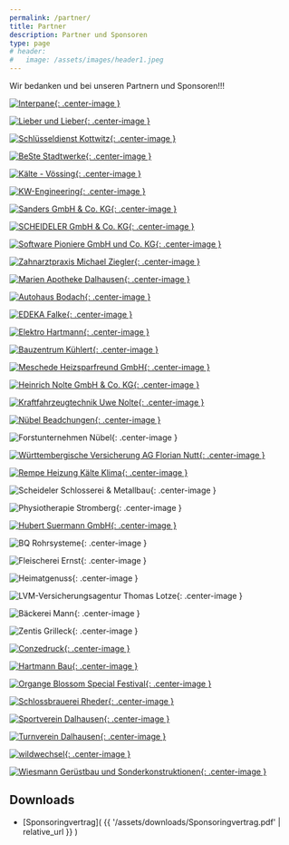 ```yaml
---
permalink: /partner/
title: Partner
description: Partner und Sponsoren
type: page
# header:
#   image: /assets/images/header1.jpeg
---
```


<style type="text/css">
  .center-image
  {
      margin: 0 auto;
      display: block;
  }
</style>


Wir bedanken und bei unseren Partnern und Sponsoren!!!

<!-- Stand: 13.05.2019 -->

<!-- [![alt text](image link)](web link) -->

<!-- XXX -->

[![Interpane](/assets/partner-logos/interpane2.jpg){: .center-image }](https://interpane.com)

[![Lieber und Lieber](/assets/partner-logos/lieber-lieber.jpg){: .center-image }](https://www.lieber-lieber.de)

[![Schlüsseldienst Kottwitz](/assets/partner-logos/kottwitz.png){: .center-image }](https://www.dasoertliche.de/Themen/Schl%C3%BCssel-u-Notdienst-S-Kottwitz-Beverungen-Lange-Str)

<!-- 240 -->

[![BeSte Stadtwerke](/assets/partner-logos/beste.jpg){: .center-image }](https://beste-stadtwerke.de)

[![Kälte - Vössing](/assets/partner-logos/kaelte-voessing.png){: .center-image }](https://www.kaelte-voessing.de/)

[![KW-Engineering](/assets/partner-logos/kw.jpg){: .center-image }](https://kwcg.de)

[![Sanders GmbH & Co. KG](/assets/partner-logos/sanders.png){: .center-image }](https://www.sanders-online.de/)

[![SCHEIDELER GmbH & Co. KG](/assets/partner-logos/scheideler-stanz.png){: .center-image }](https://scheideler-gmbh.de)

[![Software Pioniere GmbH und Co. KG](/assets/partner-logos/sopi.png){: .center-image }](https://softwarepioniere.de)

[![Zahnarztpraxis Michael Ziegler](/assets/partner-logos/ziegler.jpg){: .center-image }](https://www.zahnarzt-ziegler.de)


<!-- 120 -->

[![Marien Apotheke Dalhausen](/assets/partner-logos/apotheke.jpg){: .center-image }](https://www.marien-apotheke-dalhausen.de)

[![Autohaus Bodach](/assets/partner-logos/bodach-web.jpg){: .center-image }](https://www.ford-bodach-borgentreich.de)

[![EDEKA Falke](/assets/partner-logos/falke.png){: .center-image }](https://www.edeka.de/eh/hessenring/edeka-falke-untere-hauptstra%C3%9Fe-148/index.jsp)

[![Elektro Hartmann](/assets/partner-logos/elektro-hartmann.jpg){: .center-image }](http://www.elektro-hartmann.de)

[![Bauzentrum Kühlert](/assets/partner-logos/kuehlert_web.jpg){: .center-image }](https://www.kuehlert.de/)

[![Meschede Heizsparfreund GmbH](/assets/partner-logos/meschede.jpg){: .center-image }](https://www.meschede-haustechnik.de)

[![Heinrich Nolte GmbH & Co. KG](/assets/partner-logos/nolte_bau.jpg){: .center-image }](http://www.heinrichnolte.de)

[![Kraftfahrzeugtechnik Uwe Nolte](/assets/partner-logos/uwe-nolte.jpg){: .center-image }](https://kraftfahrzeugtechnik-nolte.de)

[![Nübel Beadchungen](/assets/partner-logos/nuebel-dach.jpg){: .center-image }](http://www.nuebeldach.de/)

![Forstunternehmen Nübel](/assets/partner-logos/forst-nuebel.jpg){: .center-image }

[![Württembergische Versicherung AG Florian Nutt](/assets/partner-logos/wundw.jpg){: .center-image }](https://www.wuerttembergische.de/versicherungen/florian.nutt)

[![Rempe Heizung Kälte Klima](/assets/partner-logos/rempe-kaelte.png){: .center-image }](https://www.rempe-anlagenbau.de)

![Scheideler Schlosserei & Metallbau](/assets/partner-logos/scheideler-schlosserei.jpg){: .center-image }

![Physiotherapie Stromberg](/assets/partner-logos/stromberg.jpg){: .center-image }

[![Hubert Suermann GmbH](/assets/partner-logos/suermann-sanitaer.jpg){: .center-image }](https://suermannsanitaer.de)



<!-- 60 -->

![BQ Rohrsysteme](/assets/partner-logos/bq.jpg){: .center-image }

![Fleischerei Ernst](/assets/partner-logos/fleischerei-ernst.jpg){: .center-image }

![Heimatgenuss](/assets/partner-logos/heimatgenuss.jpeg){: .center-image }

![LVM-Versicherungsagentur Thomas Lotze](/assets/partner-logos/lvm-lotze.jpg){: .center-image }

![Bäckerei Mann](/assets/partner-logos/baeckerei-mann.jpg){: .center-image }

![Zentis Grilleck](/assets/partner-logos/zenti.jpg){: .center-image }



<!-- Sonstige -->

[![Conzedruck](/assets/partner-logos/conzedruck_web.png){: .center-image }](https://www.conzedruck.de)

[![Hartmann Bau](/assets/partner-logos/hartmann-bau.png){: .center-image }](https://www.hartmann-bau.de)

[![Organge Blossom Special Festival](/assets/partner-logos/obs.png){: .center-image }](https://orangeblossomspecial.de)

[![Schlossbrauerei Rheder](/assets/partner-logos/rheder.jpg){: .center-image }](http://www.schlossbrauerei-rheder.de)

[![Sportverein Dalhausen](/assets/partner-logos/svd.png){: .center-image }](https://www.sv-dalhausen.de)

[![Turnverein Dalhausen](/assets/partner-logos/tvd.jpg){: .center-image }](http://tv-dalhausen.de)

[![wildwechsel](/assets/partner-logos/ww_web.jpg){: .center-image }](https://www.wildwechsel.de)

[![Wiesmann Gerüstbau und Sonderkonstruktionen](/assets/partner-logos/wiesmann.jpeg){: .center-image }](https://wiesmann-service.de)


## Downloads
- [Sponsoringvertrag]( {{ '/assets/downloads/Sponsoringvertrag.pdf' | relative_url }} )

<!-- ![Verbund Volksbank OWL](/assets/partner-logos/verbundvvbowl.jpg) -->
<!-- ![Sartor Systemintegration](/assets/partner-logos/sartor.png) -->
<!-- ![SIBA Bauunternehmen](/assets/partner-logos/siba_web.png) -->
<!-- [![Haarbude](/assets/partner-logos/haarbude_web.jpg)](https://haarbude.de) -->
<!-- [![Bauer & Humburg Bauelemente](/assets/partner-logos/bundh.png)](https://b-h-bauelemente.de) -->
<!-- [![Decker Massivholzmöbel](/assets/partner-logos/teamdecker-logo-web.png)](https://decker.de) -->
<!-- [![HEGLA](/assets/partner-logos/hegla.png)](https://hegla.com/) -->
<!-- ![Gasthaus Groll](/assets/partner-logos/groll.png) -->
<!-- [![Tischlerei Pape](/assets/partner-logos/pape_web.png)](http://www.tischlerei-pape.com) -->
<!-- ![Bröker und Nolte](/assets/partner-logos/broeker-nolte.png) -->